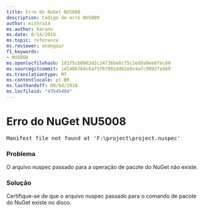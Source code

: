 ```yaml
---
title: Erro do NuGet NU5008
description: Código de erro NU5008
author: mishra14
ms.author: karann
ms.date: 8/14/2018
ms.topic: reference
ms.reviewer: anangaur
f1_keywords:
- NU5008
ms.openlocfilehash: 1d375cb0963d2c14736be6c75c1ed8a9ee0fec69
ms.sourcegitcommit: 1d1406764c6af5fb7801d462e0c4afc9092fa569
ms.translationtype: MT
ms.contentlocale: pt-BR
ms.lasthandoff: 09/04/2018
ms.locfileid: "43545404"
---
```

# <a name="nuget-error-nu5008"></a>Erro do NuGet NU5008
<pre>Manifest file not found at 'F:\project\project.nuspec'</pre>

### <a name="issue"></a>Problema

O arquivo nuspec passado para a operação de pacote do NuGet não existe.


### <a name="solution"></a>Solução

Certifique-se de que o arquivo nuspec passado para o comando de pacote do NuGet existe no disco.

